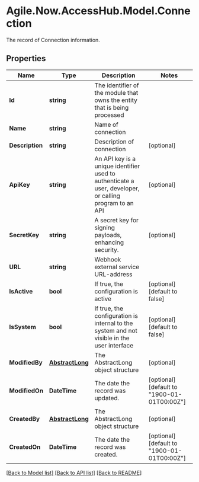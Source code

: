 # Agile.Now.AccessHub.Model.Connection
The record of Connection information.

## Properties

Name | Type | Description | Notes
------------ | ------------- | ------------- | -------------
**Id** | **string** | The identifier of the module that owns the entity that is being processed | 
**Name** | **string** | Name of connection | 
**Description** | **string** | Description of connection | [optional] 
**ApiKey** | **string** | An API key is a unique identifier used to authenticate a user, developer, or calling program to an API | [optional] 
**SecretKey** | **string** | A secret key for signing payloads, enhancing security. | [optional] 
**URL** | **string** | Webhook external service URL-address | 
**IsActive** | **bool** | If true, the configuration is active | [optional] [default to false]
**IsSystem** | **bool** | If true, the configuration is internal to the system and not visible in the user interface | [optional] [default to false]
**ModifiedBy** | [**AbstractLong**](AbstractLong.md) | The AbstractLong object structure | [optional] 
**ModifiedOn** | **DateTime** | The date the record was updated. | [optional] [default to "1900-01-01T00:00Z"]
**CreatedBy** | [**AbstractLong**](AbstractLong.md) | The AbstractLong object structure | [optional] 
**CreatedOn** | **DateTime** | The date the record was created. | [optional] [default to "1900-01-01T00:00Z"]

[[Back to Model list]](../README.md#documentation-for-models) [[Back to API list]](../README.md#documentation-for-api-endpoints) [[Back to README]](../README.md)

